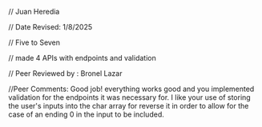 // Juan Heredia

 // Date Revised: 1/8/2025

 // Five to Seven

 // made 4 APIs with endpoints and validation



// Peer Reviewed by : Bronel Lazar

//Peer Comments: Good job! everything works good and you implemented validation for the endpoints it was necessary for. I like your use of storing the user's inputs into the char array for reverse it in order to allow for the case of an ending 0 in the input to be included.
